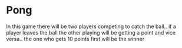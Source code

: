 # Pong
In this game there will be two players competing to catch the ball.. if a player leaves the ball the other playing will be getting a point and vice versa.. the one who gets 10 points first will be the winner
